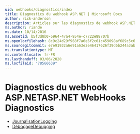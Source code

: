 ```yaml
---
uid: webhooks/diagnostics/index
title: Diagnostics du webhook ASP.NET | Microsoft Docs
author: rick-anderson
description: Articles sur les diagnostics de webhook ASP.NET
ms.author: riande
ms.date: 10/14/2016
ms.assetid: b5f3d8b0-6964-47a4-954e-c7722e88707b
ms.openlocfilehash: 8c9c24d29f968f7a6e5f2c61c459098af689c5c6
ms.sourcegitcommit: e7e91932a6e91a63e2e46417626f39d6b244a3ab
ms.translationtype: MT
ms.contentlocale: fr-FR
ms.lasthandoff: 03/06/2020
ms.locfileid: "78566639"
---
```

# <a name="aspnet-webhooks-diagnostics"></a><span data-ttu-id="b3ed5-103">Diagnostics du webhook ASP.NET</span><span class="sxs-lookup"><span data-stu-id="b3ed5-103">ASP.NET WebHooks Diagnostics</span></span>

* [<span data-ttu-id="b3ed5-104">Journalisation</span><span class="sxs-lookup"><span data-stu-id="b3ed5-104">Logging</span></span>](logging.md)
* [<span data-ttu-id="b3ed5-105">Débogage</span><span class="sxs-lookup"><span data-stu-id="b3ed5-105">Debugging</span></span>](debugging.md)
